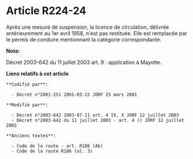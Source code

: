 # Article R224-24

Après une mesure de suspension, la licence de circulation, délivrée antérieurement au 1er avril 1958, n'est pas restituée.
Elle est remplacée par le permis de conduire mentionnant la catégorie correspondante.

**Nota:**

Décret 2003-642 du 11 juillet 2003 art. 9 : application à Mayotte.

**Liens relatifs à cet article**

	**Codifié par**:

	  - Décret n°2001-251 2001-03-22 JORF 25 mars 2001

	**Modifié par**:

	  - Décret n°2003-642 2003-07-11 art. 4 IX, X JORF 12 juillet 2003
	  - Décret n°2003-642 du 11 juillet 2003 - art. 4 () JORF 12 juillet 2003

	**Anciens textes**:

	  - Code de la route - art. R186 (Ab)
	  - Code de la route R186 (al. 3)
